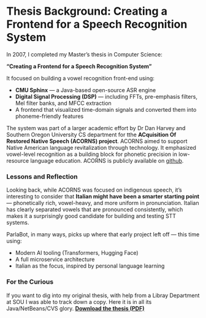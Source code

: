 # Thesis Background: Creating a Frontend for a Speech Recognition System

In 2007, I completed my Master’s thesis in Computer Science:

**“Creating a Frontend for a Speech Recognition System”**

It focused on building a vowel recognition front-end using:
- **CMU Sphinx** — a Java-based open-source ASR engine
- **Digital Signal Processing (DSP)** — including FFTs, pre-emphasis filters, Mel filter banks, and MFCC extraction
- A frontend that visualized time-domain signals and converted them into phoneme-friendly features

The system was part of a larger academic effort by Dr Dan Harvey and Southern Oregon University CS department for tthe **ACquisition Of Restored Native Speech (ACORNS) project**. ACORNS aimed to support Native American language revitalization through technology. It emphasized vowel-level recognition as a building block for phonetic precision in low-resource language education. ACORNS is publicly available on [github](https://github.com/language-apps).

### Lessons and Reflection

Looking back, while ACORNS was focused on indigenous speech, it’s interesting to consider that **Italian might have been a smarter starting point** — phonetically rich, vowel-heavy, and more uniform in pronunciation. Italian has clearly separated vowels that are pronounced consistently, which makes it a surprisingly good candidate for building and testing STT systems. 

ParlaBot, in many ways, picks up where that early project left off — this time using:
- Modern AI tooling (Transformers, Hugging Face)
- A full microservice architecture
- Italian as the focus, inspired by personal language learning

### For the Curious

If you want to dig into my original thesis, with help from a Libray Department at SOU I was able to track down a copy. Here it is in all its Java/NetBeans/CVS glory. 
**[Download the thesis (PDF)](/docs/MastersThesis-Creating_A_Frontend_for_a_SpeechRecognitonSystem.pdf)**

